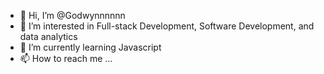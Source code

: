 - 👋 Hi, I’m @Godwynnnnnn
- 👀 I’m interested in Full-stack Development, Software Development, and data analytics
- 🌱 I’m currently learning Javascript
- 📫 How to reach me ...

<!---
Godwynnnnnn/Godwynnnnnn is a ✨ special ✨ repository because its `README.md` (this file) appears on your GitHub profile.
You can click the Preview link to take a look at your changes.
--->
